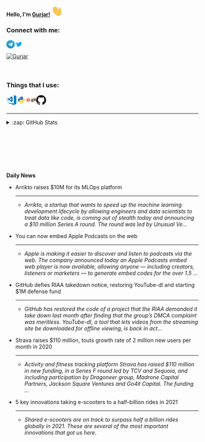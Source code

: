 #### Hello, I'm [Gurjar!](https://GurjarKing.github.io) <img src="https://raw.githubusercontent.com/ABSphreak/ABSphreak/master/gifs/Hi.gif" width="30px"></h2>


### Connect with me:

[<img align="left" alt="Gurjar | Telegram" width="22px" src="https://raw.githubusercontent.com/github/explore/80688e429a7d4ef2fca1e82350fe8e3517d3494d/topics/telegram/telegram.png" />][Telegram]
[<img align="left" alt="Gurjar | Twitter" width="22px" src="https://raw.githubusercontent.com/github/explore/80688e429a7d4ef2fca1e82350fe8e3517d3494d/topics/twitter/twitter.png" />][Twitter]
<br >
<br >
<a href="https://github.com/GurjarKing"><img src="https://komarev.com/ghpvc/?username=GurjarKing" alt="Gurjar" /></a> <br />
<br />
<br />
<!-- <br >

![](https://visitor-badge.glitch.me/badge?page_id=GurjarKing)

<br /> -->

### Things that I use:

[<img align="left" alt="Visual Studio Code" width="26px" src="https://raw.githubusercontent.com/github/explore/80688e429a7d4ef2fca1e82350fe8e3517d3494d/topics/visual-studio-code/visual-studio-code.png" />][VSCode]
[<img align="left" alt="Python" width="26px" src="https://raw.githubusercontent.com/github/explore/80688e429a7d4ef2fca1e82350fe8e3517d3494d/topics/python/python.png" />][Python]
[<img align="left" alt="Git" width="26px" src="https://raw.githubusercontent.com/github/explore/80688e429a7d4ef2fca1e82350fe8e3517d3494d/topics/git/git.png" />][Git]
[<img align="left" alt="GitHub" width="26px" src="https://raw.githubusercontent.com/github/explore/78df643247d429f6cc873026c0622819ad797942/topics/github/github.png" />][Github]

<br />
<br />

---
<details>
  <summary>:zap: GitHub Stats</summary>

<img align="left" alt="Gurjar's Github Stats" src="https://github-readme-stats.vercel.app/api?username=GurjarKing&show_icons=true&hide_border=true&count_private=true&include_all_commit=true&theme=algolia" />

</details>

<!-- ### 🔔 My latest tweet
<a href="https://twitter.com/Gurjar_King43" target="_blank">
	<img src="https://github.com/GurjarKing/GurjarKing/raw/master/tweet.png" width="70%" align="center" alt="Click to view on Twitter" title="My latest tweet, as an image"/>
</a> -->
<br>

<pre>

</pre>

<!-- **Quote of the hour:**

{qoth}

~ {qoth_author}
<pre>

</pre> -->
<br>
<pre>


</pre>
<strong>Daily News</strong>
  
  - Arrikto raises $10M for its MLOps platform
     <hr/>
     
      - *Arrikto, a startup that wants to speed up the machine learning development lifecycle by allowing engineers and data scientists to treat data like code, is coming out of stealth today and announcing a $10 million Series A round. The round was led by Unusual Ve…*
     
  - You can now embed Apple Podcasts on the web
      <hr/>
      
      - *Apple is making it easier to discover and listen to podcasts via the web. The company announced today an Apple Podcasts embed web player is now available, allowing anyone — including creators, listeners or marketers — to generate embed codes for the over 1.5 …*
      
  - GitHub defies RIAA takedown notice, restoring YouTube-dl and starting $1M defense fund
      <hr/>
      
      - *GitHub has restored the code of a project that the RIAA demanded it take down last month after finding that the group’s DMCA complaint was meritless. YouTube-dl, a tool that lets videos from the streaming site be downloaded for offline viewing, is back in act…*
      
  - Strava raises $110 million, touts growth rate of 2 million new users per month in 2020
      <hr/>
      
      - *Activity and fitness tracking platform Strava has raised $110 million in new funding, in a Series F round led by TCV and Sequoia, and including participation by Dragoneer group, Madrone Capital Partners, Jackson Square Ventures and Go4it Capital. The funding …*
       
  - 5 key innovations taking e-scooters to a half-billion rides in 2021
      <hr/>
       
       - *Shared e-scooters are on track to surpass half a billion rides globally in 2021. These are several of the most important innovations that got us here.*
      

<br />

[VSCode]: https://code.visualstudio.com/
[Python]: https://www.python.org/
[Git]: https://git-scm.com/
[Github]: https://github.com/
[Telegram]: https://t.me/Gurjar_King/
[Twitter]: https://twitter.com/Gurjar_King43/
